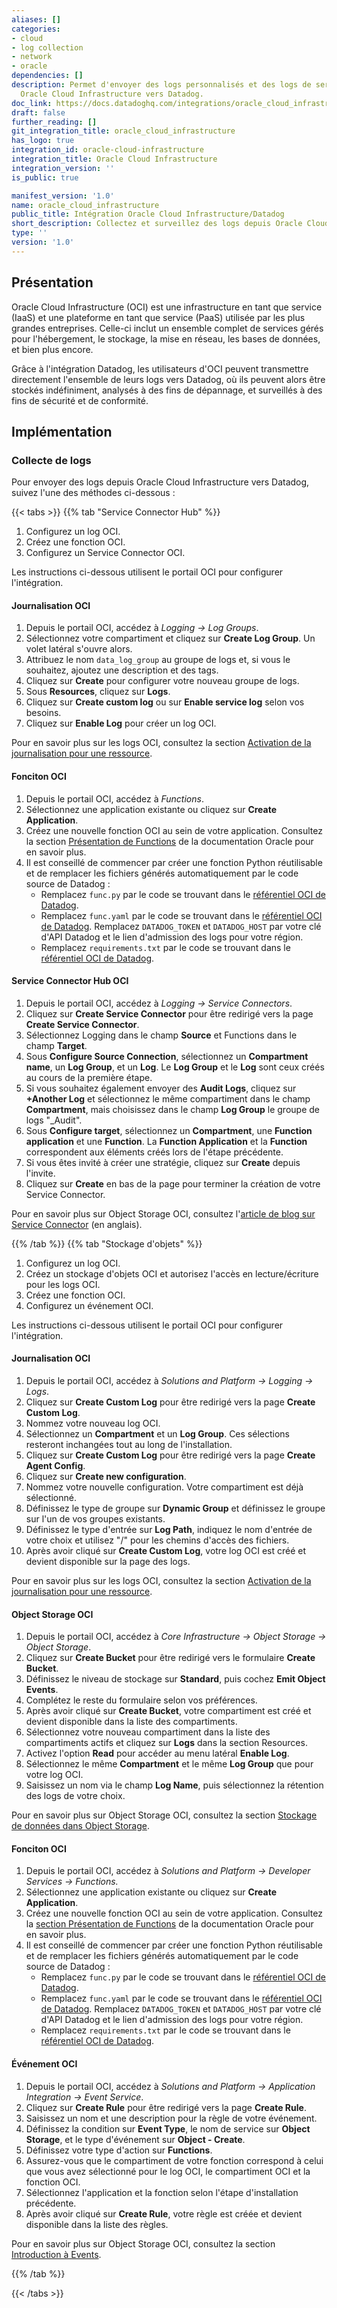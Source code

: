 ```yaml
---
aliases: []
categories:
- cloud
- log collection
- network
- oracle
dependencies: []
description: Permet d'envoyer des logs personnalisés et des logs de services depuis
  Oracle Cloud Infrastructure vers Datadog.
doc_link: https://docs.datadoghq.com/integrations/oracle_cloud_infrastructure/
draft: false
further_reading: []
git_integration_title: oracle_cloud_infrastructure
has_logo: true
integration_id: oracle-cloud-infrastructure
integration_title: Oracle Cloud Infrastructure
integration_version: ''
is_public: true

manifest_version: '1.0'
name: oracle_cloud_infrastructure
public_title: Intégration Oracle Cloud Infrastructure/Datadog
short_description: Collectez et surveillez des logs depuis Oracle Cloud.
type: ''
version: '1.0'
---
```


## Présentation

Oracle Cloud Infrastructure (OCI) est une infrastructure en tant que service (IaaS) et une plateforme en tant que service (PaaS) utilisée par les plus grandes entreprises. Celle-ci inclut un ensemble complet de services gérés pour l'hébergement, le stockage, la mise en réseau, les bases de données, et bien plus encore.

Grâce à l'intégration Datadog, les utilisateurs d'OCI peuvent transmettre directement l'ensemble de leurs logs vers Datadog, où ils peuvent alors être stockés indéfiniment, analysés à des fins de dépannage, et surveillés à des fins de sécurité et de conformité.

## Implémentation

### Collecte de logs

Pour envoyer des logs depuis Oracle Cloud Infrastructure vers Datadog, suivez l'une des méthodes ci-dessous :

{{< tabs >}}
{{% tab "Service Connector Hub" %}}

1. Configurez un log OCI.
3. Créez une fonction OCI.
4. Configurez un Service Connector OCI.

Les instructions ci-dessous utilisent le portail OCI pour configurer l'intégration.

#### Journalisation OCI

1. Depuis le portail OCI, accédez à *Logging -> Log Groups*.
2. Sélectionnez votre compartiment et cliquez sur **Create Log Group**. Un volet latéral s'ouvre alors.
3. Attribuez le nom `data_log_group` au groupe de logs et, si vous le souhaitez, ajoutez une description et des tags.
4. Cliquez sur **Create** pour configurer votre nouveau groupe de logs.
5. Sous **Resources**, cliquez sur **Logs**.
6. Cliquez sur **Create custom log** ou sur **Enable service log** selon vos besoins.
7. Cliquez sur **Enable Log** pour créer un log OCI.

Pour en savoir plus sur les logs OCI, consultez la section [Activation de la journalisation pour une ressource][1].

#### Fonciton OCI

1. Depuis le portail OCI, accédez à *Functions*.
2. Sélectionnez une application existante ou cliquez sur **Create Application**.
3. Créez une nouvelle fonction OCI au sein de votre application. Consultez la section [Présentation de Functions][2] de la documentation Oracle pour en savoir plus.
4. Il est conseillé de commencer par créer une fonction Python réutilisable et de remplacer les fichiers générés automatiquement par le code source de Datadog :
   - Remplacez `func.py` par le code se trouvant dans le [référentiel OCI de Datadog][3].
   - Remplacez `func.yaml` par le code se trouvant dans le [référentiel OCI de Datadog][4]. Remplacez `DATADOG_TOKEN` et `DATADOG_HOST` par votre clé d'API Datadog et le lien d'admission des logs pour votre région.
   - Remplacez `requirements.txt` par le code se trouvant dans le [référentiel OCI de Datadog][5].

#### Service Connector Hub OCI

1. Depuis le portail OCI, accédez à *Logging -> Service Connectors*.
2. Cliquez sur **Create Service Connector** pour être redirigé vers la page **Create Service Connector**.
3. Sélectionnez Logging dans le champ **Source** et Functions dans le champ **Target**.
4. Sous **Configure Source Connection**, sélectionnez un **Compartment name**, un **Log Group**, et un **Log**. Le **Log Group** et le **Log** sont ceux créés au cours de la première étape.
5. Si vous souhaitez également envoyer des **Audit Logs**, cliquez sur **+Another Log** et sélectionnez le même compartiment dans le champ **Compartment**, mais choisissez dans le champ **Log Group** le groupe de logs "_Audit".
6. Sous **Configure target**, sélectionnez un **Compartment**, une **Function application** et une **Function**. La **Function Application** et la **Function** correspondent aux éléments créés lors de l'étape précédente.
7. Si vous êtes invité à créer une stratégie, cliquez sur **Create** depuis l'invite.
8. Cliquez sur **Create** en bas de la page pour terminer la création de votre Service Connector.

Pour en savoir plus sur Object Storage OCI, consultez l'[article de blog sur Service Connector][6] (en anglais).


[1]: https://docs.cloud.oracle.com/en-us/iaas/Content/Logging/Concepts/service_logs.htm#enabling_logging
[2]: https://docs.cloud.oracle.com/en-us/iaas/Content/Functions/Concepts/functionsoverview.htm
[3]: https://github.com/DataDog/Oracle_Logs_Integration/blob/master/Service%20Connector%20%20Hub/func.py
[4]: https://github.com/DataDog/Oracle_Logs_Integration/blob/master/Service%20Connector%20%20Hub/func.yaml
[5]: https://github.com/DataDog/Oracle_Logs_Integration/blob/master/Service%20Connector%20%20Hub/requirements.txt
[6]: https://blogs.oracle.com/cloud-infrastructure/oracle-cloud-infrastructure-service-connector-hub-now-generally-available
{{% /tab %}}
{{% tab "Stockage d'objets" %}}

1. Configurez un log OCI.
2. Créez un stockage d'objets OCI et autorisez l'accès en lecture/écriture pour les logs OCI.
3. Créez une fonction OCI.
4. Configurez un événement OCI.

Les instructions ci-dessous utilisent le portail OCI pour configurer l'intégration.

#### Journalisation OCI

1. Depuis le portail OCI, accédez à *Solutions and Platform -> Logging -> Logs*.
2. Cliquez sur **Create Custom Log** pour être redirigé vers la page **Create Custom Log**.
3. Nommez votre nouveau log OCI.
4. Sélectionnez un **Compartment** et un **Log Group**. Ces sélections resteront inchangées tout au long de l'installation.
5. Cliquez sur **Create Custom Log** pour être redirigé vers la page **Create Agent Config**.
6. Cliquez sur **Create new configuration**.
7. Nommez votre nouvelle configuration. Votre compartiment est déjà sélectionné.
8. Définissez le type de groupe sur **Dynamic Group** et définissez le groupe sur l'un de vos groupes existants.
9. Définissez le type d'entrée sur **Log Path**, indiquez le nom d'entrée de votre choix et utilisez "/" pour les chemins d'accès des fichiers.
10. Après avoir cliqué sur **Create Custom Log**, votre log OCI est créé et devient disponible sur la page des logs.

Pour en savoir plus sur les logs OCI, consultez la section [Activation de la journalisation pour une ressource][1].

#### Object Storage OCI

1. Depuis le portail OCI, accédez à *Core Infrastructure -> Object Storage -> Object Storage*.
2. Cliquez sur **Create Bucket** pour être redirigé vers le formulaire **Create Bucket**.
3. Définissez le niveau de stockage sur **Standard**, puis cochez **Emit Object Events**.
4. Complétez le reste du formulaire selon vos préférences.
5. Après avoir cliqué sur **Create Bucket**, votre compartiment est créé et devient disponible dans la liste des compartiments.
6. Sélectionnez votre nouveau compartiment dans la liste des compartiments actifs et cliquez sur **Logs** dans la section Resources.
7. Activez l'option **Read** pour accéder au menu latéral **Enable Log**.
8. Sélectionnez le même **Compartment** et le même **Log Group** que pour votre log OCI.
9. Saisissez un nom via le champ **Log Name**, puis sélectionnez la rétention des logs de votre choix.

Pour en savoir plus sur Object Storage OCI, consultez la section [Stockage de données dans Object Storage][2].

#### Fonciton OCI

1. Depuis le portail OCI, accédez à *Solutions and Platform -> Developer Services -> Functions.*
2. Sélectionnez une application existante ou cliquez sur **Create Application**.
3. Créez une nouvelle fonction OCI au sein de votre application. Consultez la [section Présentation de Functions][3] de la documentation Oracle pour en savoir plus.
4. Il est conseillé de commencer par créer une fonction Python réutilisable et de remplacer les fichiers générés automatiquement par le code source de Datadog :
   - Remplacez `func.py` par le code se trouvant dans le [référentiel OCI de Datadog][4].
   - Remplacez `func.yaml` par le code se trouvant dans le [référentiel OCI de Datadog][5]. Remplacez `DATADOG_TOKEN` et `DATADOG_HOST` par votre clé d'API Datadog et le lien d'admission des logs pour votre région.
   - Remplacez `requirements.txt` par le code se trouvant dans le [référentiel OCI de Datadog][6].

#### Événement OCI

1. Depuis le portail OCI, accédez à *Solutions and Platform -> Application Integration -> Event Service*.
2. Cliquez sur **Create Rule** pour être redirigé vers la page **Create Rule**.
3. Saisissez un nom et une description pour la règle de votre événement.
4. Définissez la condition sur **Event Type**, le nom de service sur **Object Storage**, et le type d'événement sur **Object - Create**.
5. Définissez votre type d'action sur **Functions**.
6. Assurez-vous que le compartiment de votre fonction correspond à celui que vous avez sélectionné pour le log OCI, le compartiment OCI et la fonction OCI.
7. Sélectionnez l'application et la fonction selon l'étape d'installation précédente.
8. Après avoir cliqué sur **Create Rule**, votre règle est créée et devient disponible dans la liste des règles.

Pour en savoir plus sur Object Storage OCI, consultez la section [Introduction à Events][7].


[1]: https://docs.cloud.oracle.com/en-us/iaas/Content/Logging/Concepts/service_logs.htm#enabling_logging
[2]: https://docs.cloud.oracle.com/en-us/iaas/Content/GSG/Tasks/addingbuckets.htm
[3]: https://docs.cloud.oracle.com/en-us/iaas/Content/Functions/Concepts/functionsoverview.htm
[4]: https://github.com/DataDog/Oracle_Logs_Integration/blob/master/Object%20Store/func.py
[5]: https://github.com/DataDog/Oracle_Logs_Integration/blob/master/Object%20Store/func.yaml
[6]: https://github.com/DataDog/Oracle_Logs_Integration/blob/master/Object%20Store/requirements.txt
[7]: https://docs.cloud.oracle.com/en-us/iaas/Content/Events/Concepts/eventsgetstarted.htm
{{% /tab %}}

{{< /tabs >}}

